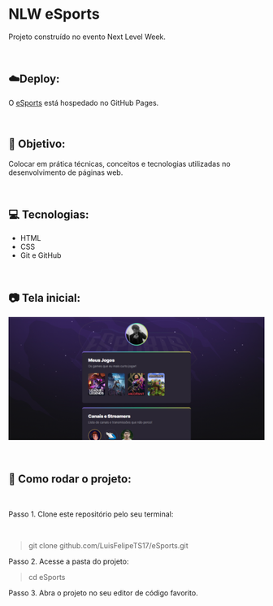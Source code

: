 # NLW eSports

Projeto construído no evento Next Level Week.

<br />

## ☁️Deploy:

O [eSports](https://luisfelipets17.github.io/eSports/) está hospedado no GitHub Pages.

<br/>

## 🎯 Objetivo:

Colocar em prática técnicas, conceitos e tecnologias utilizadas no desenvolvimento de páginas web.

<br />

## 💻 Tecnologias:

- HTML
- CSS
- Git e GitHub

<br />

## 📷 Tela inicial:

![preview](./.github/preview.png)

<br/>

## 📂 Como rodar o projeto:

<br/>

Passo 1. Clone este repositório pelo seu terminal:

<br/>

> git clone github.com/LuisFelipeTS17/eSports.git

Passo 2. Acesse a pasta do projeto:

> cd eSports

Passo 3. Abra o projeto no seu editor de código favorito.
